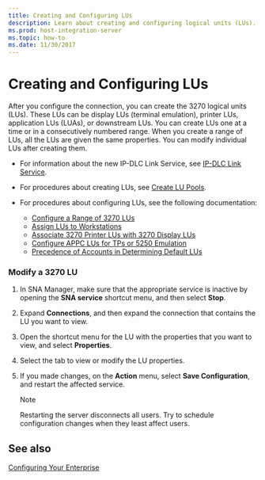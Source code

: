 ```yaml
---
title: Creating and Configuring LUs
description: Learn about creating and configuring logical units (LUs).
ms.prod: host-integration-server
ms.topic: how-to
ms.date: 11/30/2017
---
```


# Creating and Configuring LUs

After you configure the connection, you can create the 3270 logical units (LUs). These LUs can be display LUs (terminal emulation), printer LUs, application LUs (LUAs), or downstream LUs. You can create LUs one at a time or in a consecutively numbered range. When you create a range of LUs, all the LUs are given the same properties. You can modify individual LUs after creating them.

- For information about the new IP-DLC Link Service, see [IP-DLC Link Service](./ip-dlc-link-service2.md).  

- For procedures about creating LUs, see [Create LU Pools](how-to-create-lu-pools1.md).

- For procedures about configuring LUs, see the following documentation:

  - [Configure a Range of 3270 LUs](../core/how-to-configure-a-range-of-3270-lus2.md)
  - [Assign LUs to Workstations](../core/how-to-assign-lus-to-workstations1.md)
  - [Associate 3270 Printer LUs with 3270 Display LUs](../core/how-to-associate-3270-printer-lus-with-3270-display-lus2.md)
  - [Configure APPC LUs for TPs or 5250 Emulation](../core/how-to-configure-appc-lus-for-tps-or-5250-emulation2.md)
  - [Precedence of Accounts in Determining Default LUs](../core/precedence-of-accounts-in-determining-default-lus2.md)

### Modify a 3270 LU

1.  In SNA Manager, make sure that the appropriate service is inactive by opening the **SNA service** shortcut menu, and then select **Stop**.  
  
1.  Expand **Connections**, and then expand the connection that contains the LU you want to view.

1.  Open the shortcut menu for the LU with the properties that you want to view, and select **Properties**.

1.  Select the tab to view or modify the LU properties.

1.  If you made changes, on the **Action** menu, select **Save Configuration**, and restart the affected service.

    > [!NOTE]
    >
    > Restarting the server disconnects all users. Try to schedule configuration changes when they least affect users.  
  
## See also

[Configuring Your Enterprise](../core/configuring-your-enterprise1.md)
